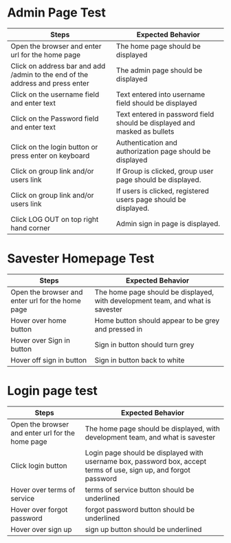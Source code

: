 # Admin Page Test
| Steps  | Expected Behavior |
| ------------- | ------------- |
| Open the browser and enter url for the home page | The home page should be displayed |
| Click on address bar and add /admin to the end of the address and press enter | The admin page should be displayed |
| Click on the username field and enter text | Text entered into username field should be displayed |
|Click on the Password field and enter text | Text entered in password field should be displayed and masked as bullets |
| Click on the login button or press enter on keyboard | Authentication and authorization page should be displayed |
| Click on group link and/or users link | If Group is clicked, group user page should be displayed. |
| Click on group link and/or users link | If users is clicked, registered users page should be displayed. | 
| Click LOG OUT on top right hand corner | Admin sign in page is displayed. |                                          
</pre>

# Savester Homepage Test
| Steps  | Expected Behavior |
| ------------- | ------------- |
| Open the browser and enter url for the home page | The home page should be displayed, with development team, and what is savester |
| Hover over home button | Home button should appear to be grey and pressed in |
| Hover over Sign in button | Sign in button should turn grey |
|Hover off sign in button | Sign in button back to white |                                      
</pre>

# Login page test
| Steps  | Expected Behavior |
| ------------- | ------------- |
| Open the browser and enter url for the home page | The home page should be displayed, with development team, and what is savester |
| Click login button | Login page should be displayed with username box, password box, accept terms of use, sign up, and forgot password |
| Hover over terms of service | terms of service button should be underlined |
| Hover over forgot password | forgot password button should be underlined |
| Hover over sign up | sign up button should be underlined |
